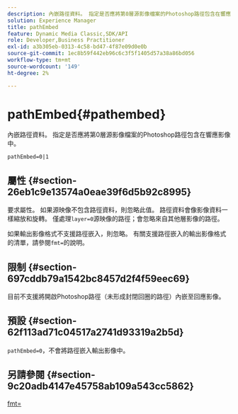 ```yaml
---
description: 內嵌路徑資料。 指定是否應將第0層源影像檔案的Photoshop路徑包含在響應影像中。
solution: Experience Manager
title: pathEmbed
feature: Dynamic Media Classic,SDK/API
role: Developer,Business Practitioner
exl-id: a3b305eb-0313-4c58-bd47-4f87e09d0e0b
source-git-commit: 1ec8b59f442eb96c6c3f5f1405d57a38a86bd056
workflow-type: tm+mt
source-wordcount: '149'
ht-degree: 2%

---
```


# pathEmbed{#pathembed}

內嵌路徑資料。 指定是否應將第0層源影像檔案的Photoshop路徑包含在響應影像中。

`pathEmbed=0|1`

## 屬性 {#section-26eb1c9e13574a0eae39f6d5b92c8995}

要求屬性。 如果源映像不包含路徑資料，則忽略此值。 路徑資料會像影像資料一樣縮放和旋轉。 僅處理`layer=0`源映像的路徑；會忽略來自其他層影像的路徑。

如果輸出影像格式不支援路徑嵌入，則忽略。 有關支援路徑嵌入的輸出影像格式的清單，請參閱`fmt=`的說明。

## 限制 {#section-697cddb79a1542bc8457d2f4f59eec69}

目前不支援將開啟Photoshop路徑（未形成封閉回圈的路徑）內嵌至回應影像。

## 預設 {#section-62f113ad71c04517a2741d93319a2b5d}

`pathEmbed=0`，不會將路徑嵌入輸出影像中。

## 另請參閱 {#section-9c20adb4147e45758ab109a543cc5862}

[fmt=](../../../../../is-api/http-ref/image-serving-api-ref/c-http-protocol-reference/c-command-reference/r-is-http-fmt.md#reference-cdf10043423b45ba9fe15157fb3ae37a)
